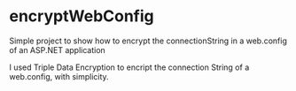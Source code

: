 # encryptWebConfig
Simple project to show how to encrypt the connectionString in a web.config of an ASP.NET application

I used Triple Data Encryption to encript the connection String of a web.config, with simplicity.
